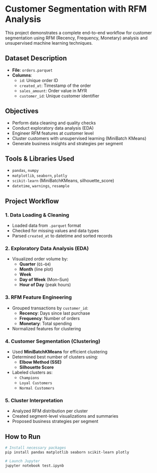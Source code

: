 # Customer Segmentation with RFM Analysis
This project demonstrates a complete end-to-end workflow for customer segmentation using RFM (Recency, Frequency, Monetary) analysis and unsupervised machine learning techniques.

## Dataset Description

- **File**: `orders.parquet`
- **Columns**:
  - `id`: Unique order ID
  - `created_at`: Timestamp of the order
  - `sales_amount`: Order value in MYR
  - `customer_id`: Unique customer identifier

## Objectives

- Perform data cleaning and quality checks
- Conduct exploratory data analysis (EDA)
- Engineer RFM features at customer level
- Cluster customers with unsupervised learning (MiniBatch KMeans)
- Generate business insights and strategies per segment


## Tools & Libraries Used

- `pandas`, `numpy`
- `matplotlib`, `seaborn`, `plotly`
- `scikit-learn` (MiniBatchKMeans, silhouette_score)
- `datetime`, `warnings`, `resample`

## Project Workflow

### 1. Data Loading & Cleaning
- Loaded data from `.parquet` format
- Checked for missing values and data types
- Parsed `created_at` to datetime and sorted records

### 2. Exploratory Data Analysis (EDA)
- Visualized order volume by:
  - **Quarter** (`Q1–Q4`)
  - **Month** (line plot)
  - **Week**
  - **Day of Week** (Mon–Sun)
  - **Hour of Day** (peak hours)

### 3. RFM Feature Engineering
- Grouped transactions by `customer_id`:
  - **Recency**: Days since last purchase
  - **Frequency**: Number of orders
  - **Monetary**: Total spending
- Normalized features for clustering

### 4. Customer Segmentation (Clustering)
- Used **MiniBatchKMeans** for efficient clustering
- Determined best number of clusters using:
  - **Elbow Method (SSE)**
  - **Silhouette Score**
- Labeled clusters as:
  - `Champions`
  - `Loyal Customers`
  - `Normal Customers`

### 5. Cluster Interpretation
- Analyzed RFM distribution per cluster
- Created segment-level visualizations and summaries
- Proposed business strategies per segment


## How to Run

```bash
# Install necessary packages
pip install pandas matplotlib seaborn scikit-learn plotly

# Launch Jupyter
jupyter notebook test.ipynb
